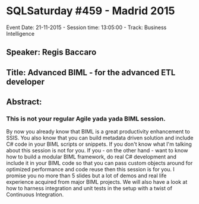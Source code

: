 # SQLSaturday #459 - Madrid 2015
Event Date: 21-11-2015 - Session time: 13:05:00 - Track: Business  Intelligence
## Speaker: Regis Baccaro
## Title: Advanced BIML - for the advanced ETL developer
## Abstract:
### This is not your regular Agile yada yada BIML session. 
By now you already know that BIML is a great productivity enhancement to SSIS. You also know that you can build metadata driven solution and include C# code in your BIML scripts or snippets.  If you don't know what I'm talking about this session is not for you. If you - on the other hand - want to know how to build a modular BIML framework, do real C# development and include it in your BIML code so that you can pass custom objects around for optimized performance and code reuse then this session is for you. I promise you no more than 5 slides but a lot of demos and real life experience acquired from major BIML projects. We will also have a look at how to harness integration and unit tests in the setup with a twist of Continuous Integration.
